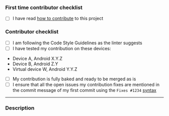 <!-- You can remove this first section if you have contributed before -->
### First time contributor checklist
<!-- replace the empty checkboxes [ ] below with checked ones [x] accordingly -->
- [ ] I have read [how to contribute](https://github.com/signalapp/Signal-Android/blob/master/CONTRIBUTING.md) to this project

### Contributor checklist
<!-- replace the empty checkboxes [ ] below with checked ones [x] accordingly -->
- [ ] I am following the Code Style Guidelines as the linter suggests
- [ ] I have tested my contribution on these devices:
 * Device A, Android X.Y.Z
 * Device B, Android Z.Y
 * Virtual device W, Android Y.Y.Z
- [ ] My contribution is fully baked and ready to be merged as is
- [ ] I ensure that all the open issues my contribution fixes are mentioned in the commit message of my first commit using the `Fixes #1234` [syntax](https://help.github.com/articles/closing-issues-via-commit-messages/)

----------

### Description
<!--
Describe briefly what your pull request proposes to fix. Especially if you have more than one commit, it is helpful to give a summary of what your contribution as a whole is trying to solve.
Also, please describe shortly how you tested that your fix actually works.
-->
